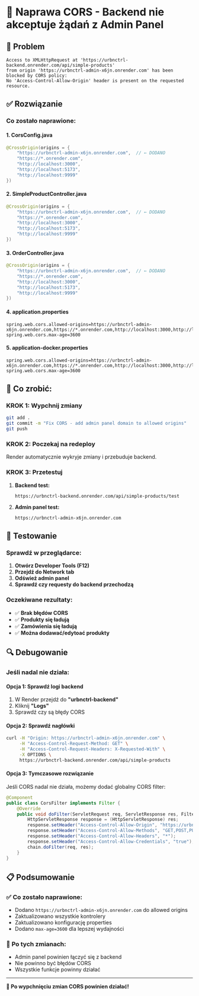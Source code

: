 # 🔧 Naprawa CORS - Backend nie akceptuje żądań z Admin Panel

## 🚨 Problem
```
Access to XMLHttpRequest at 'https://urbnctrl-backend.onrender.com/api/simple-products' 
from origin 'https://urbnctrl-admin-x6jn.onrender.com' has been blocked by CORS policy: 
No 'Access-Control-Allow-Origin' header is present on the requested resource.
```

## ✅ Rozwiązanie

### **Co zostało naprawione:**

#### **1. CorsConfig.java**
```java
@CrossOrigin(origins = {
    "https://urbnctrl-admin-x6jn.onrender.com",  // ← DODANO
    "https://*.onrender.com", 
    "http://localhost:3000", 
    "http://localhost:5173", 
    "http://localhost:9999"
})
```

#### **2. SimpleProductController.java**
```java
@CrossOrigin(origins = {
    "https://urbnctrl-admin-x6jn.onrender.com",  // ← DODANO
    "https://*.onrender.com", 
    "http://localhost:3000", 
    "http://localhost:5173", 
    "http://localhost:9999"
})
```

#### **3. OrderController.java**
```java
@CrossOrigin(origins = {
    "https://urbnctrl-admin-x6jn.onrender.com",  // ← DODANO
    "https://*.onrender.com", 
    "http://localhost:3000", 
    "http://localhost:5173", 
    "http://localhost:9999"
})
```

#### **4. application.properties**
```properties
spring.web.cors.allowed-origins=https://urbnctrl-admin-x6jn.onrender.com,https://*.onrender.com,http://localhost:3000,http://localhost:5173
spring.web.cors.max-age=3600
```

#### **5. application-docker.properties**
```properties
spring.web.cors.allowed-origins=https://urbnctrl-admin-x6jn.onrender.com,https://*.onrender.com,http://localhost:3000,http://localhost:5173
spring.web.cors.max-age=3600
```

## 🔄 Co zrobić:

### **KROK 1: Wypchnij zmiany**
```bash
git add .
git commit -m "Fix CORS - add admin panel domain to allowed origins"
git push
```

### **KROK 2: Poczekaj na redeploy**
Render automatycznie wykryje zmiany i przebuduje backend.

### **KROK 3: Przetestuj**
1. **Backend test:**
   ```
   https://urbnctrl-backend.onrender.com/api/simple-products/test
   ```

2. **Admin panel test:**
   ```
   https://urbnctrl-admin-x6jn.onrender.com
   ```

## 🧪 Testowanie

### **Sprawdź w przeglądarce:**
1. **Otwórz Developer Tools (F12)**
2. **Przejdź do Network tab**
3. **Odśwież admin panel**
4. **Sprawdź czy requesty do backend przechodzą**

### **Oczekiwane rezultaty:**
- ✅ **Brak błędów CORS**
- ✅ **Produkty się ładują**
- ✅ **Zamówienia się ładują**
- ✅ **Można dodawać/edytoać produkty**

## 🔍 Debugowanie

### **Jeśli nadal nie działa:**

#### **Opcja 1: Sprawdź logi backend**
1. W Render przejdź do **"urbnctrl-backend"**
2. Kliknij **"Logs"**
3. Sprawdź czy są błędy CORS

#### **Opcja 2: Sprawdź nagłówki**
```bash
curl -H "Origin: https://urbnctrl-admin-x6jn.onrender.com" \
     -H "Access-Control-Request-Method: GET" \
     -H "Access-Control-Request-Headers: X-Requested-With" \
     -X OPTIONS \
     https://urbnctrl-backend.onrender.com/api/simple-products
```

#### **Opcja 3: Tymczasowe rozwiązanie**
Jeśli CORS nadal nie działa, możemy dodać globalny CORS filter:

```java
@Component
public class CorsFilter implements Filter {
    @Override
    public void doFilter(ServletRequest req, ServletResponse res, FilterChain chain) {
        HttpServletResponse response = (HttpServletResponse) res;
        response.setHeader("Access-Control-Allow-Origin", "https://urbnctrl-admin-x6jn.onrender.com");
        response.setHeader("Access-Control-Allow-Methods", "GET,POST,PUT,DELETE,OPTIONS");
        response.setHeader("Access-Control-Allow-Headers", "*");
        response.setHeader("Access-Control-Allow-Credentials", "true");
        chain.doFilter(req, res);
    }
}
```

## 📋 Podsumowanie

### ✅ **Co zostało naprawione:**
- Dodano `https://urbnctrl-admin-x6jn.onrender.com` do allowed origins
- Zaktualizowano wszystkie kontrolery
- Zaktualizowano konfigurację properties
- Dodano `max-age=3600` dla lepszej wydajności

### 🎯 **Po tych zmianach:**
- Admin panel powinien łączyć się z backend
- Nie powinno być błędów CORS
- Wszystkie funkcje powinny działać

---

**🎯 Po wypchnięciu zmian CORS powinien działać!** 